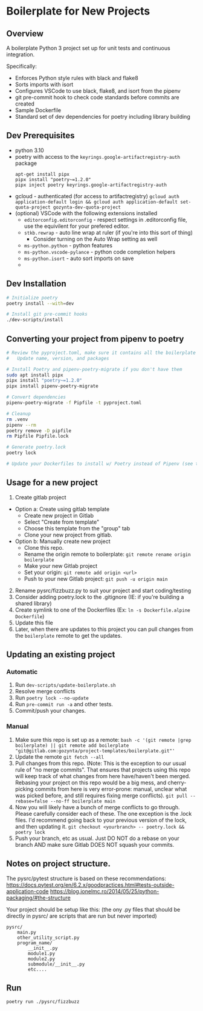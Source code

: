 # Boilerplate for New Projects

## Overview
A boilerplate Python 3 project set up for unit tests and continuous integration.

Specifically:

- Enforces Python style rules with black and flake8
- Sorts imports with isort
- Configures VSCode to use black, flake8, and isort from the pipenv
- git pre-commit hook to check code standards before commits are created
- Sample Dockerfile
- Standard set of dev dependencies for poetry including library building

## Dev Prerequisites
- python 3.10
- poetry with access to the `keyrings.google-artifactregistry-auth` package
    ```
    apt-get install pipx
    pipx install "poetry~=1.2.0"
    pipx inject poetry keyrings.google-artifactregistry-auth
    ```
- gcloud - authenticated (for access to artifactregistry)
    `gcloud auth application-default login && gcloud auth application-default set-quota-project gozynta-dev-quota-project`
- (optional) VSCode with the following extensions installed
  - `editorconfig.editorconfig` - respect settings in .editorconfig file, use the equivilent for your prefered editor.
  - `stkb.rewrap` - auto line wrap at ruler (if you're into this sort of thing)
    - Consider turning on the Auto Wrap setting as well
  - `ms-python.python` - python features
  - `ms-python.vscode-pylance` - python code completion helpers
  - `ms-python.isort` - auto sort imports on save
  -

## Dev Installation

```bash
# Initialize poetry
poetry install --with=dev

# Install git pre-commit hooks
./dev-scripts/install
```

## Converting your project from pipenv to poetry

```bash
# Review the pyproject.toml, make sure it contains all the boilerplate from this project
#   Update name, version, and packages

# Install Poetry and pipenv-poetry-migrate if you don't have them
sudo apt install pipx
pipx install "poetry~=1.2.0"
pipx install pipenv-poetry-migrate

# Convert dependencies
pipenv-poetry-migrate -f Pipfile -t pyproject.toml

# Cleanup
rm .venv
pipenv --rm
poetry remove -D pipfile
rm Pipfile Pipfile.lock

# Generate poetry.lock
poetry lock

# Update your Dockerfiles to install w/ Poetry instead of Pipenv (see the ones in boilerplate)
```

## Usage for a new project
1. Create gitlab project
  - Option a: Create using gitlab template
    - Create new project in Gitlab
    - Select "Create from template"
    - Choose this template from the "group" tab
    - Clone your new project from gitlab.
  - Option b: Manually create new project
     - Clone this repo.
     - Rename the origin remote to boilerplate:
        `git remote rename origin boilerplate`
     - Make your new Gitlab project
     - Set your origin:
        `git remote add origin <url>`
     - Push to your new Gitlab project:
        `git push -u origin main`
2. Rename pysrc/fizzbuzz.py to suit your project and start coding/testing
3. Consider adding poetry.lock to the .gitignore (IE: if you're building a shared library)
4. Create symlink to one of the Dockerfiles (Ex: `ln -s Dockerfile.alpine Dockerfile`)
5. Update this file
6. Later, when there are updates to this project you can pull changes from the `boilerplate` remote to get the updates.

## Updating an existing project
### Automatic
1. Run `dev-scripts/update-boilerplate.sh`
2. Resolve merge conflicts
3. Run `poetry lock --no-update`
4. Run `pre-commit run -a` and other tests.
5. Commit/push your changes.

### Manual
1. Make sure this repo is set up as a remote:
    `bash -c '(git remote |grep boilerplate) || git remote add boilerplate "git@gitlab.com:gozynta/project-templates/boilerplate.git"'`
2. Update the remote
    `git fetch --all`
3. Pull changes from this repo. (Note: This is the exception to our usual rule of "no merge commits".  That ensures that projects using this repo will keep track of what changes from here have/haven't been merged.  Rebasing your project on this repo would be a big mess, and cherry-picking commits from here is very error-prone: manual, unclear what was picked before, and still requires fixing merge conflicts).
    `git pull --rebase=false --no-ff boilerplate main`
4. Now you will likely have a bunch of merge conflicts to go through.  Please carefully consider each of these.  The one exception is the .lock files.  I'd recommend going back to your previous version of the lock, and then updating it.  `git checkout <yourbranch> -- poetry.lock && poetry lock`
5. Push your branch, etc as usual.  Just DO NOT do a rebase on your branch AND make sure Gitlab DOES NOT squash your commits.

## Notes on project structure.

The pysrc/pytest structure is based on these recommendations:
https://docs.pytest.org/en/6.2.x/goodpractices.html#tests-outside-application-code
https://blog.ionelmc.ro/2014/05/25/python-packaging/#the-structure

Your project should be setup like this:
(the ony .py files that should be directly in pysrc/ are scripts that are run but never imported)
```
pysrc/
    main.py
    other_utility_script.py
    program_name/
        __init__.py
        module1.py
        module2.py
        submodule/__init__.py
        etc....
```

## Run

```bash
poetry run ./pysrc/fizzbuzz
```
